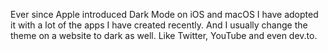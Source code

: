 Ever since Apple introduced Dark Mode on iOS and macOS I have adopted it with a lot of the apps I have created recently. And I usually change the theme on a website to dark as well. Like Twitter, YouTube and even dev.to.
